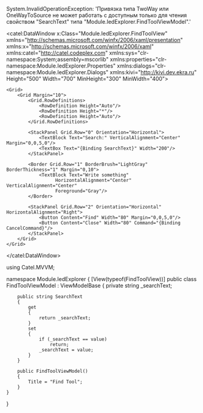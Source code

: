 System.InvalidOperationException: 'Привязка типа TwoWay или OneWayToSource не может работать с доступным только для чтения свойством "SearchText" типа "Module.IedExplorer.FindToolViewModel".'


<catel:DataWindow x:Class="Module.IedExplorer.FindToolView"
                  xmlns="http://schemas.microsoft.com/winfx/2006/xaml/presentation"
                  xmlns:x="http://schemas.microsoft.com/winfx/2006/xaml"
                  xmlns:catel="http://catel.codeplex.com" 
                  xmlns:sys="clr-namespace:System;assembly=mscorlib"
                  xmlns:properties="clr-namespace:Module.IedExplorer.Properties"
                  xmlns:dialogs="clr-namespace:Module.IedExplorer.Dialogs" 
                  xmlns:kivi="http://kivi.dev.ekra.ru"
                  Height="500" Width="700" MinHeight="300" MinWidth="400">
    

    <Grid>
        <Grid Margin="10">
            <Grid.RowDefinitions>
                <RowDefinition Height="Auto"/>
                <RowDefinition Height="*"/>
                <RowDefinition Height="Auto"/>
            </Grid.RowDefinitions>

            <StackPanel Grid.Row="0" Orientation="Horizontal">
                <TextBlock Text="Search:" VerticalAlignment="Center" Margin="0,0,5,0"/>
                <TextBox Text="{Binding SearchText}" Width="200"/>
            </StackPanel>

            <Border Grid.Row="1" BorderBrush="LightGray" BorderThickness="1" Margin="0,10">
                <TextBlock Text="Write something" 
                      HorizontalAlignment="Center" VerticalAlignment="Center"
                      Foreground="Gray"/>
            </Border>

            <StackPanel Grid.Row="2" Orientation="Horizontal" HorizontalAlignment="Right">
                <Button Content="Find" Width="80" Margin="0,0,5,0"/>
                <Button Content="Close" Width="80" Command="{Binding CancelCommand}"/>
            </StackPanel>
        </Grid>
    </Grid>
</catel:DataWindow>


using Catel.MVVM;

namespace Module.IedExplorer
{
    [View(typeof(FindToolView))]
    public class FindToolViewModel : ViewModelBase
    {
        private string _searchText;

        public string SearchText
        {
            get
            {
                return _searchText;
            }
            set
            {
                if (_searchText == value) 
                    return;
                _searchText = value;
            }
        }

        public FindToolViewModel()
        {
            Title = "Find Tool";
        }
    }
}
